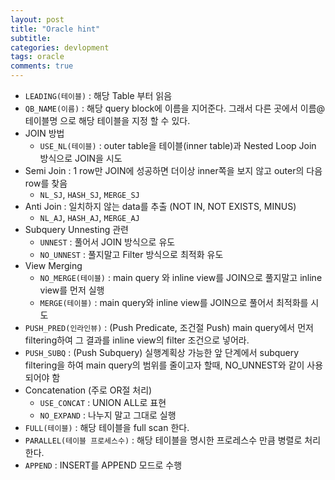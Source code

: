 ```yaml
---
layout: post
title: "Oracle hint"
subtitle:  
categories: devlopment
tags: oracle
comments: true
---
```


* `LEADING(테이블)` : 해당 Table 부터 읽음
* `QB_NAME(이름)` : 해당 query block에 이름을 지어준다. 그래서 다른 곳에서 이름@테이블명 으로 해당 테이블을 지정 할 수 있다.
* JOIN 방법
  - `USE_NL(테이블)` : outer table을 테이블(inner table)과 Nested Loop Join 방식으로 JOIN을 시도
* Semi Join : 1 row만 JOIN에 성공하면 더이상 inner쪽을 보지 않고 outer의 다음 row를 찾음
  - `NL_SJ`, `HASH_SJ`, `MERGE_SJ`
* Anti Join : 일치하지 않는 data를 추출 (NOT IN, NOT EXISTS, MINUS)
  - `NL_AJ`, `HASH_AJ`, `MERGE_AJ`
* Subquery Unnesting 관련
  - `UNNEST` : 풀어서 JOIN 방식으로 유도
  - `NO_UNNEST` : 풀지말고 Filter 방식으로 최적화 유도
* View Merging
  - `NO_MERGE(테이블)` : main query 와 inline view를 JOIN으로 풀지말고 inline view를 먼저 실행
  - `MERGE(테이블)` : main query와 inline view를 JOIN으로 풀어서 최적화를 시도
* `PUSH_PRED(인라인뷰)` : (Push Predicate, 조건절 Push) main query에서 먼저 filtering하여 그 결과를 inline view의 filter 조건으로 넣어라.
* `PUSH_SUBQ` : (Push Subquery) 실행계획상 가능한 앞 단계에서 subquery filtering을 하여 main query의 범위를 줄이고자 할때, NO_UNNEST와 같이 사용되어야 함
* Concatenation (주로 OR절 처리)
  - `USE_CONCAT` : UNION ALL로 표현
  - `NO_EXPAND` : 나누지 말고 그대로 실행
* `FULL(테이블)` : 해당 테이블을 full scan 한다.
* `PARALLEL(테이블 프로세스수)` : 해당 테이블을 명시한 프로레스수 만큼 병렬로 처리한다.
* `APPEND` : INSERT를 APPEND 모드로 수행
